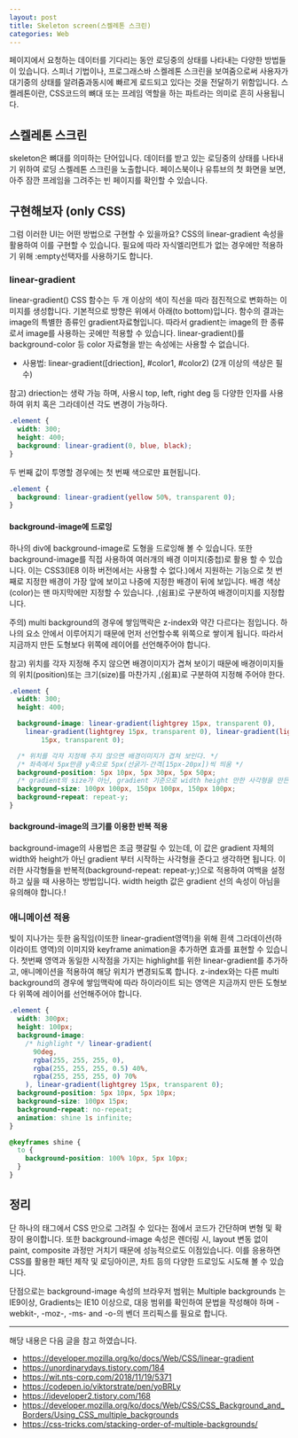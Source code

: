 ```yaml
---
layout: post
title: Skeleton screen(스켈레톤 스크린)
categories: Web
---
```


페이지에서 요청하는 데이터를 기다리는 동안 로딩중의 상태를 나타내는 다양한 방법들이 있습니다. 스피너 기법이나, 프로그래스바 스켈레톤 스크린을 보여줌으로써 사용자가 대기중의 상태를 알려줌과동시에 빠르게 로드되고 있다는 것을 전달하기 위함입니다. 스켈레톤이란, CSS코드의 뼈대 또는 프레임 역할을 하는 파트라는 의미로 흔히 사용됩니다.

## 스켈레톤 스크린

skeleton은 뼈대를 의미하는 단어입니다. 데이터를 받고 있는 로딩중의 상태를 나타내기 위하여 로딩 스켈레톤 스크린을 노출합니다. 페이스북이나 유튜브의 첫 화면을 보면, 아주 잠깐 프레임을 그려주는 빈 페이지를 확인할 수 있습니다.

## 구현해보자 (only CSS)

그럼 이러한 UI는 어떤 방법으로 구현할 수 있을까요? CSS의 linear-gradient 속성을 활용하여 이를 구현할 수 있습니다. 필요에 따라 자식엘리먼트가 없는 경우에만 적용하기 위해 :empty선택자를 사용하기도 합니다.

### linear-gradient

linear-gradient() CSS 함수는 두 개 이상의 색이 직선을 따라 점진적으로 변화하는 이미지를 생성합니다. 기본적으로 방향은 위에서 아래(to bottom)입니다. 함수의 결과는 image의 특별한 종류인 gradient자료형입니다. 따라서 gradient는 image의 한 종류로서 image를 사용하는 곳에만 적용할 수 있습니다. linear-gradient()를 background-color 등 color 자료형을 받는 속성에는 사용할 수 없습니다.

- 사용법: linear-gradient([driection], #color1, #color2) (2개 이상의 색상은 필수)

참고) driection는 생략 가능 하며, 사용시 top, left, right deg 등 다양한 인자를 사용하여 위치 혹은 그라데이션 각도 변경이 가능하다.

```css
.element {
  width: 300;
  height: 400;
  background: linear-gradient(0, blue, black);
}
```

두 번째 값이 투명할 경우에는 첫 번째 색으로만 표현됩니다.

```css
.element {
  background: linear-gradient(yellow 50%, transparent 0);
}
```

#### background-image에 드로잉

하나의 div에 background-image로 도형을 드로잉해 볼 수 있습니다. 또한 background-image를 직접 사용하여 여러개의 배경 이미지(중첩)로 활용 할 수 있습니다. 이는 CSS3(IE8 이하 버전에서는 사용할 수 없다.)에서 지원하는 기능으로 첫 번째로 지정한 배경이 가장 앞에 보이고 나중에 지정한 배경이 뒤에 보입니다. 배경 색상(color)는 맨 마지막에만 지정할 수 있습니다. ,(쉼표)로 구분하여 배경이미지를 지정합니다.

주의) multi background의 경우에 쌓임맥락은 z-index와 약간 다르다는 점입니다. 하나의 요소 안에서 이루어지기 때문에 먼저 선언할수록 위쪽으로 쌓이게 됩니다. 따라서 지금까지 만든 도형보다 위쪽에 레이어를 선언해주어야 합니다.

참고) 위치를 각자 지정해 주지 않으면 배경이미지가 겹쳐 보이기 때문에 배경이미지들의 위치(position)또는 크기(size)를 마찬가지 ,(쉼표)로 구분하여 지정해 주어야 한다.

```css
.element {
  width: 300;
  height: 400;

  background-image: linear-gradient(lightgrey 15px, transparent 0),
    linear-gradient(lightgrey 15px, transparent 0), linear-gradient(lightgrey
        15px, transparent 0);

  /* 위치를 각자 지정해 주지 않으면 배경이미지가 겹쳐 보인다. */
  /* 좌측에서 5px만큼 y축으로 5px(선굵기-간격[15px-20px])씩 띄움 */
  background-position: 5px 10px, 5px 30px, 5px 50px;
  /* gradient의 size가 아닌, gradient 기준으로 width height 만한 사각형을 만든다고 생각 하자 */
  background-size: 100px 100px, 150px 100px, 150px 100px;
  background-repeat: repeat-y;
}
```

#### background-image의 크기를 이용한 반복 적용

background-image의 사용법은 조금 햇갈릴 수 있는데, 이 값은 gradient 자체의 width와 height가 아닌 gradient 부터 시작하는 사각형을 준다고 생각하면 됩니다. 이러한 사각형들을 반복적(background-repeat: repeat-y;)으로 적용하여 여백을 설정하고 싶을 때 사용하는 방법입니다. width heigth 값은 gradient 선의 속성이 아님을 유의해야 합니다.!

### 애니메이션 적용

빛이 지나가는 듯한 움직임(이또한 linear-gradient영역!)을 위해 흰색 그라데이션(하이라이트 영역)의 이미지와 keyframe animation을 추가하면 효과를 표현할 수 있습니다. 첫번째 영역과 동일한 시작점을 가지는 highlight를 위한 linear-gradient를 추가하고, 애니메이션을 적용하여 해당 위치가 변경되도록 합니다. z-index와는 다른 multi background의 경우에 쌓임맥락에 따라 하이라이트 되는 영역은 지금까지 만든 도형보다 위쪽에 레이어를 선언해주어야 합니다.

```css
.element {
  width: 300px;
  height: 100px;
  background-image: 
    /* highlight */ linear-gradient(
      90deg,
      rgba(255, 255, 255, 0),
      rgba(255, 255, 255, 0.5) 40%,
      rgba(255, 255, 255, 0) 70%
    ), linear-gradient(lightgrey 15px, transparent 0);
  background-position: 5px 10px, 5px 10px;
  background-size: 100px 15px;
  background-repeat: no-repeat;
  animation: shine 1s infinite;
}

@keyframes shine {
  to {
    background-position: 100% 10px, 5px 10px;
  }
}
```

## 정리

단 하나의 태그에서 CSS 만으로 그려질 수 있다는 점에서 코드가 간단하며 변형 및 확장이 용이합니다. 또한 background-image 속성은 렌더링 시, layout 변동 없이 paint, composite 과정만 거치기 때문에 성능적으로도 이점있습니다. 이를 응용하면 CSS를 활용한 패턴 제작 및 로딩아이콘, 차트 등의 다양한 드로잉도 시도해 볼 수 있습니다.

단점으로는 background-image 속성의 브라우저 범위는 Multiple backgrounds 는 IE9이상, Gradients는 IE10 이상으로, 대응 범위를 확인하여 문법을 작성해야 하며 -webkit-, -moz-, -ms- and -o-의 벤더 프리픽스를 필요로 합니다.

---

해당 내용은 다음 글을 참고 하였습니다.

- https://developer.mozilla.org/ko/docs/Web/CSS/linear-gradient
- https://unordinarydays.tistory.com/184
- https://wit.nts-corp.com/2018/11/19/5371
- https://codepen.io/viktorstrate/pen/yoBRLy
- https://ideveloper2.tistory.com/168
- https://developer.mozilla.org/ko/docs/Web/CSS/CSS_Background_and_Borders/Using_CSS_multiple_backgrounds
- https://css-tricks.com/stacking-order-of-multiple-backgrounds/
